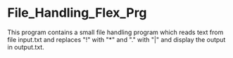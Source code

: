# File_Handling_Flex_Prg
This program contains a small file handling program which reads text from file input.txt and replaces "!" with "*" and "." with "|" and display the output in output.txt.
